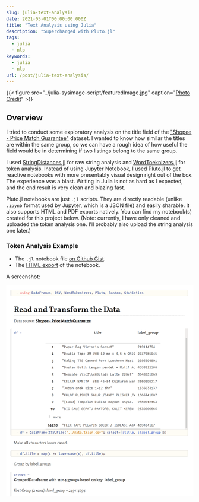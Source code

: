 ```yaml
---
slug: julia-text-analysis
date: 2021-05-01T00:00:00.000Z
title: "Text Analysis using Julia"
description: "Supercharged with Pluto.jl"
tags:
  - julia
  - nlp
keywords:
  - julia
  - nlp
url: /post/julia-text-analysis/
---
```


{{< figure src="../julia-sysimage-script/featuredImage.jpg" caption="[Photo Credit](https://pixabay.com/photos/dog-attention-mixed-breed-dog-6082017/)" >}}

## Overview

I tried to conduct some exploratory analysis on the title field of the ["Shopee - Price Match Guarantee"](https://www.kaggle.com/c/shopee-product-matching) dataset. I wanted to know how similar the titles are within the same group, so we can have a rough idea of how useful the field would be in determining if two listings belong to the same group.

I used [StringDistances.jl](https://github.com/matthieugomez/StringDistances.jl) for raw string analysis and [WordToeknizers.jl](https://github.com/JuliaText/WordTokenizers.jl) for token analysis. Instead of using Jupyter Notebook, I used [Pluto.jl](https://github.com/fonsp/Pluto.jl) to get reactive notebooks with more presentably visual design right out of the box. The experience was a blast. Writing in Julia is not as hard as I expected, and the end result is very clean and blazing fast.

Pluto.jl notebooks are just `.jl` scripts. They are directly readable (unlike `.ipynb` format used by Jupyter, which is a JSON file) and easily sharable. It also supports HTML and PDF exports natively. You can find my notebook(s) created for this project below. (Note: currently, I have only cleaned and uploaded the token analysis one. I'll probably also upload the string analysis one later.)

### Token Analysis Example

* The `.jl` notebook file [on Github Gist](https://gist.github.com/ceshine/0a33de090ea66c6074d8719ead07ced1).
* The [HTML export](/htmls/pluto-shopee-2021-tokenized.html) of the notebook.

A screenshot:

[![Pluto page](demo.png)](/htmls/pluto-shopee-2021-tokenized.html)
